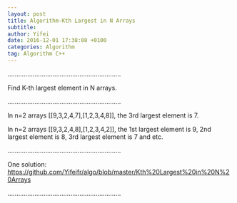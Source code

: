 ```yaml
---
layout: post
title: Algorithm-Kth Largest in N Arrays
subtitle: 
author: Yifei
date: 2016-12-01 17:38:08 +0100
categories: Algorithm
tag: Algorithm C++
---
```


...............................................................

Find K-th largest element in N arrays.

...............................................................

In n=2 arrays [[9,3,2,4,7],[1,2,3,4,8]], the 3rd largest element is 7.

In n=2 arrays [[9,3,2,4,8],[1,2,3,4,2]], the 1st largest element is 9, 2nd largest element is 8, 3rd largest element is 7 and etc.

...............................................................

One solution: 
https://github.com/Yifeifr/algo/blob/master/Kth%20Largest%20in%20N%20Arrays

...............................................................

